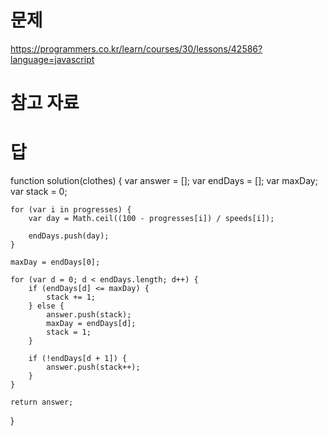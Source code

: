 # 문제
https://programmers.co.kr/learn/courses/30/lessons/42586?language=javascript

# 참고 자료

# 답
function solution(clothes) {
    var answer = [];
    var endDays = [];
    var maxDay;
    var stack = 0;

    for (var i in progresses) {
        var day = Math.ceil((100 - progresses[i]) / speeds[i]);

        endDays.push(day);
    }

    maxDay = endDays[0];

    for (var d = 0; d < endDays.length; d++) {
        if (endDays[d] <= maxDay) {
            stack += 1;
        } else {
            answer.push(stack);
            maxDay = endDays[d];
            stack = 1;
        }

        if (!endDays[d + 1]) {
            answer.push(stack++);
        }
    }

    return answer;
}
